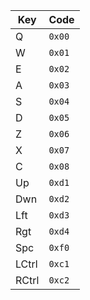 | Key | Code |
| --  | --   |
| Q   |`0x00`|
| W   |`0x01`|
| E   |`0x02`|
| A   |`0x03`|
| S   |`0x04`|
| D   |`0x05`|
| Z   |`0x06`|
| X   |`0x07`|
| C   |`0x08`|
| Up  |`0xd1`|
| Dwn |`0xd2`|
| Lft |`0xd3`|
| Rgt |`0xd4`|
| Spc |`0xf0`|
|LCtrl|`0xc1`|
|RCtrl|`0xc2`|